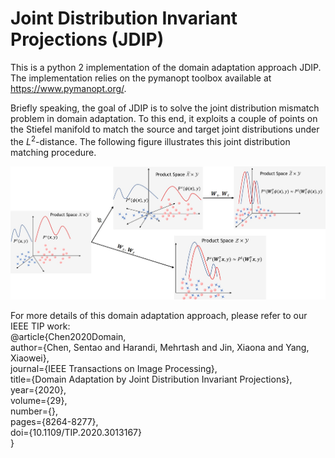 # Joint Distribution Invariant Projections (JDIP)

This is a python 2 implementation of the domain adaptation approach JDIP. The implementation relies on the pymanopt toolbox available at https://www.pymanopt.org/.

Briefly speaking, the goal of JDIP is to solve the joint distribution mismatch problem in domain adaptation. To this end, it exploits a couple of points on the Stiefel manifold to match the source and target joint distributions under the $L^{2}$-distance. The following figure illustrates this joint distribution matching procedure.   


![procedure](procedure.jpg)



For more details of this domain adaptation approach,  please refer to our IEEE TIP work:  
@article{Chen2020Domain,  
  author={Chen, Sentao and Harandi, Mehrtash and Jin, Xiaona and Yang, Xiaowei},  
  journal={IEEE Transactions on Image Processing},   
  title={Domain Adaptation by Joint Distribution Invariant Projections},   
  year={2020},  
  volume={29},  
  number={},  
  pages={8264-8277},  
  doi={10.1109/TIP.2020.3013167}  
  }

